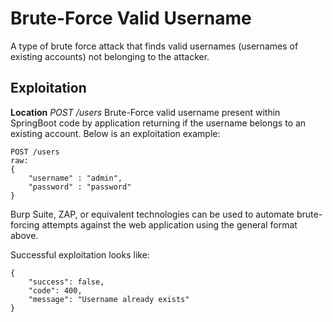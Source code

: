 # Brute-Force Valid Username
A type of brute force attack that finds valid usernames (usernames of existing accounts) not belonging to the attacker.

## Exploitation
**Location** _POST /users_
Brute-Force valid username present within SpringBoot code by application returning if the username belongs to an existing account.  Below is an exploitation example:

    POST /users
    raw:
    {
        "username" : "admin",
        "password" : "password"
    }
    
Burp Suite, ZAP, or equivalent technologies can be used to automate brute-forcing attempts against the web application using the general format above.

Successful exploitation looks like:

    {
        "success": false,
        "code": 400,
        "message": "Username already exists"
    }
